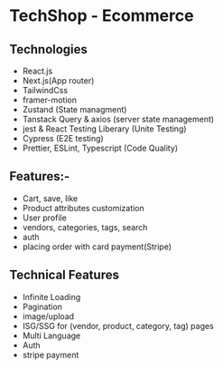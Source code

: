 # TechShop - Ecommerce

## Technologies
- React.js
- Next.js(App router)
- TailwindCss
- framer-motion
- Zustand (State managment)
- Tanstack Query & axios (server state management)
- jest & React Testing Liberary (Unite Testing)
- Cypress (E2E testing)
- Prettier, ESLint, Typescript (Code Quality)

## Features:-
- Cart, save, like
- Product attributes customization
- User profile
- vendors, categories, tags, search
- auth
- placing order with card payment(Stripe)

## Technical Features
- Infinite Loading
- Pagination
- image/upload
- ISG/SSG for (vendor, product, category, tag) pages
- Multi Language
- Auth
- stripe payment
